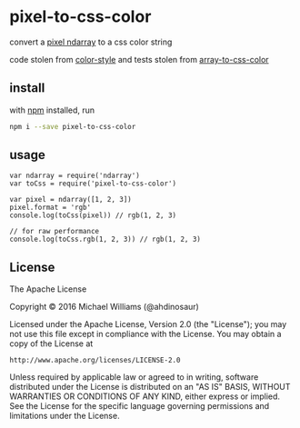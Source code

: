 # pixel-to-css-color

convert a [pixel ndarray](https://github.com/livejs/ndpixels) to a css color string

code stolen from [color-style](https://github.com/mattdesl/color-style/blob/master/index.js) and tests stolen from [array-to-css-color](https://github.com/tmpvar/array-to-css-color/blob/master/test.js)

## install

with [npm](https://npmjs.org) installed, run

```bash
npm i --save pixel-to-css-color
```

## usage

```
var ndarray = require('ndarray')
var toCss = require('pixel-to-css-color')

var pixel = ndarray([1, 2, 3])
pixel.format = 'rgb'
console.log(toCss(pixel)) // rgb(1, 2, 3)

// for raw performance
console.log(toCss.rgb(1, 2, 3)) // rgb(1, 2, 3)
```

## License

The Apache License

Copyright &copy; 2016 Michael Williams (@ahdinosaur)

Licensed under the Apache License, Version 2.0 (the "License");
you may not use this file except in compliance with the License.
You may obtain a copy of the License at

    http://www.apache.org/licenses/LICENSE-2.0

Unless required by applicable law or agreed to in writing, software
distributed under the License is distributed on an "AS IS" BASIS,
WITHOUT WARRANTIES OR CONDITIONS OF ANY KIND, either express or implied.
See the License for the specific language governing permissions and
limitations under the License.
